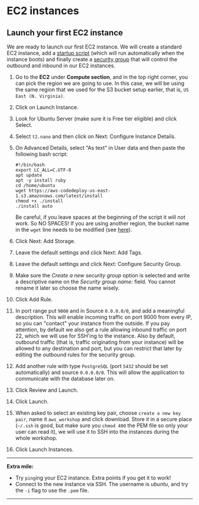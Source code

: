 # EC2 instances

## Launch your first EC2 instance

We are ready to launch our first EC2 instance. We will create a standard EC2 instance, add a [startup script](http://docs.aws.amazon.com/AWSEC2/latest/UserGuide/user-data.html) (which will run automatically when the instance boots) and finally create a [security group](http://docs.aws.amazon.com/AWSEC2/latest/UserGuide/using-network-security.html) that will control the outbound and inbound in our EC2 instances.

1. Go to the **EC2** under **Compute section**, and in the top right corner, you can pick the region we are going to use. In this case, we will be using the same region that we used for the S3 bucket setup earlier, that is, `US East (N. Virginia)`.
2. Click on Launch Instance.
3. Look for Ubuntu Server (make sure it is Free tier eligible) and click Select.
4. Select `t2.nano` and then click on Next: Configure Instance Details.
5. On Advanced Details, select "As text" in User data and then paste the following bash script:

   ```
   #!/bin/bash
   export LC_ALL=C.UTF-8
   apt update
   apt -y install ruby
   cd /home/ubuntu
   wget https://aws-codedeploy-us-east-1.s3.amazonaws.com/latest/install
   chmod +x ./install
   ./install auto
   ```

   Be careful, if you leave spaces at the beginning of the script it will not work. So NO SPACES!
   If you are using another region, the bucket name in the `wget` line needs to be modified (see [here](https://docs.aws.amazon.com/codedeploy/latest/userguide/resource-kit.html#resource-kit-bucket-names)).

6. Click Next: Add Storage.
7. Leave the default settings and click Next: Add Tags.
8. Leave the default settings and click Next: Configure Security Group.
9. Make sure the _Create a new security group_ option is selected and write a descriptive name on the _Security group name:_ field. You cannot rename it later so choose the name wisely.
10. Click Add Rule.
11. In port range put `9000` and in Source `0.0.0.0/0`, and add a meaningful description. This will enable incoming traffic on port 9000 from every IP, so you can "contact" your instance from the outside. If you pay attention, by default we also get a rule allowing inbound traffic on port 22, which we will use for SSH'ing to the instance. Also by default, outbound traffic (that is, traffic originating from your instance) will be allowed to any destination and port, but you can restrict that later by editing the outbound rules for the security group.
12. Add another rule with type `PostgreSQL` (port `5432` should be set automatically) and source `0.0.0.0/0`. This will allow the application to communicate with the database later on.
13. Click Review and Launch.
14. Click Launch.
15. When asked to select an existing key pair, choose `create a new key pair`, name it `aws_workshop` and click download. Store it in a secure place (`~/.ssh` is good, but make sure you `chmod 400` the PEM file so only your user can read it), we will use it to SSH into the instances during the whole workshop.
16. Click Launch Instances.

---

**Extra mile:**

- Try `ping`ing your EC2 instance. Extra points if you get it to work!
- Connect to the new instance via SSH. The username is _ubuntu_, and try the `-i` flag to use the `.pem` file.

---
